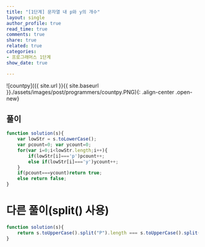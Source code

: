 ```yaml
---
title: "[1단계] 문자열 내 p와 y의 개수"
layout: single
author_profile: true
read_time: true
comments: true
share: true
related: true
categories:
- 프로그래머스 1단계
show_date: true

---
```


![countpy]({{ site.url }}{{ site.baseurl }}./assets/images/post/programmers/countpy.PNG){: .align-center .open-new}

## 풀이
```js
function solution(s){
    var lowStr = s.toLowerCase();
    var pcount=0; var ycount=0; 
    for(var i=0;i<lowStr.length;i++){
        if(lowStr[i]==='p')pcount++;
        else if(lowStr[i]==='y')ycount++;
    }
    if(pcount===ycount)return true;
    else return false;
}
``` 
# 다른 풀이(split() 사용)
```js
function solution(s){
    return s.toUpperCase().split("P").length === s.toUpperCase().split("Y").length;
}
```
